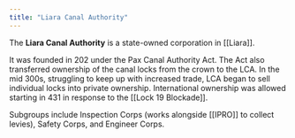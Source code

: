 ```yaml
---
title: "Liara Canal Authority"
---
```


The **Liara Canal Authority** is a state-owned corporation in [[Liara]].

It was founded in 202 under the Pax Canal Authority Act. The Act also transferred ownership of the canal locks from the crown to the LCA. In the mid 300s, struggling to keep up with increased trade, LCA began to sell individual locks into private ownership. International ownership was allowed starting in 431 in response to the [[Lock 19 Blockade]].

Subgroups include Inspection Corps (works alongside [[IPRO]] to collect levies), Safety Corps, and Engineer Corps.
